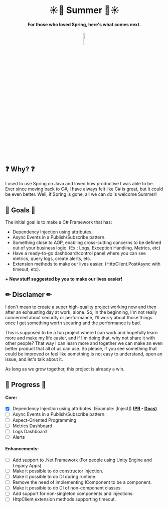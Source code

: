 <h1 align="center">
    ☀🌊 Summer 🌊☀
</h1>

<h4 align="center">
   For those who loved Spring, here's what comes next.
</h4>

<p align="center" width="100%">
    <img width="10%" src="https://github.com/ricardoianelli/Summer/actions/workflows/dotnet.yml/badge.svg">
</p>

## ❓ Why? ❓
I used to use Spring on Java and loved how productive I was able to be. Ever since moving back to C#, I have always felt like C# is great, but it could be even better.
Well, if Spring is gone, all we can do is welcome Summer!

## 🚀 Goals 🚀
The initial goal is to make a C# Framework that has:

- Dependency Injection using attributes.
- Async Events in a Publish/Subscribe pattern.
- Something close to AOP, enabling cross-cutting concerns to be defined out of your business logic. (Ex.: Logs, Exception Handling, Metrics, etc)
- Have a ready-to-go dashboard/control panel where you can see metrics, query logs, create alerts, etc.
- Extension methods to make our lives easier. (HttpClient.PostAsync with timeout, etc).
      
**+ New stuff suggested by you to make our lives easier!**

## ✏ Disclamer ✏
I don't mean to create a super high-quality project working now and then after an exhausting day at work, alone. So, in the beginning, I'm not really concerned about security or performance, I'll worry about those things once I get something worth securing and the performance is bad.


This is supposed to be a fun project where I can work and hopefully learn more and make my life easier, and if I'm doing that, why not share it with other people? That way I can learn more and together we can make an even better product that all of us can use. 
So please, if you see something that could be improved or feel like something is not easy to understand, open an issue, and let's talk about it. 

As long as we grow together, this project is already a win.

## 🚧 Progress 🚧
#### Core:
- [x] Dependency Injection using attributes. (Example: [Inject]) **([PR](https://github.com/ricardoianelli/Summer/pull/2) - [Docs](docs/DI.md))**
- [ ] Async Events in a Publish/Subscribe pattern.
- [ ] Aspect-Oriented Programming
- [ ] Metrics Dashboard
- [ ] Logs Dashboard
- [ ] Alerts

#### Enhancements:
- [ ] Add support to .Net Framework (For people using Unity Engine and Legacy Apps)
- [ ] Make it possible to do constructor injection.
- [ ] Make it possible to do DI during runtime.
- [ ] Remove the need of implementing IComponent to be a component.
- [ ] Make it possible to do DI of non-component classes.
- [ ] Add support for non-singleton components and injections.
- [ ] HttpClient extension methods supporting timeout.
